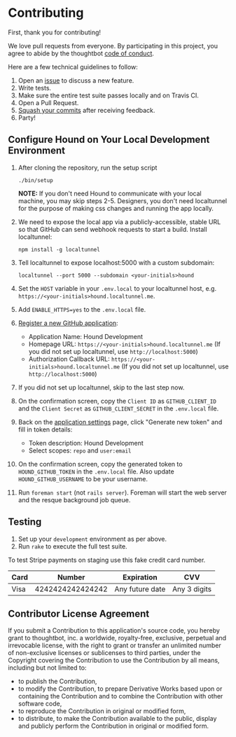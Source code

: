 # Contributing

First, thank you for contributing!

We love pull requests from everyone. By participating in this project, you
agree to abide by the thoughtbot [code of conduct].

[code of conduct]: https://thoughtbot.com/open-source-code-of-conduct

Here are a few technical guidelines to follow:

1. Open an [issue][issues] to discuss a new feature.
1. Write tests.
1. Make sure the entire test suite passes locally and on Travis CI.
1. Open a Pull Request.
1. [Squash your commits][squash] after receiving feedback.
1. Party!

[issues]: https://github.com/thoughtbot/hound/issues
[squash]: https://github.com/thoughtbot/guides/tree/master/protocol/git#write-a-feature

## Configure Hound on Your Local Development Environment

1. After cloning the repository, run the setup script

    `./bin/setup`

    **NOTE:** If you don't need Hound to communicate with your local machine, you may skip steps 2-5.
    Designers, you don't need localtunnel for the purpose of making css changes and running the app locally.

1. We need to expose the local app via a publicly-accessible, stable URL so that GitHub can send webhook requests to start a build. Install localtunnel:

    `npm install -g localtunnel`

1. Tell localtunnel to expose localhost:5000 with a custom subdomain:

    `localtunnel --port 5000 --subdomain <your-initials>hound`

1. Set the `HOST` variable in your `.env.local` to your localtunnel host, e.g.
   `https://<your-initials>hound.localtunnel.me`.

1. Add `ENABLE_HTTPS=yes` to the `.env.local` file.

1. [Register a new GitHub application][new-application]:

    * Application Name: Hound Development
    * Homepage URL: `https://<your-initials>hound.localtunnel.me`
      (If you did not set up localtunnel, use `http://localhost:5000`)
    * Authorization Callback URL: `https://<your-initials>hound.localtunnel.me`
      (If you did not set up localtunnel, use `http://localhost:5000`)

1. If you did not set up localtunnel, skip to the last step now.

1. On the confirmation screen, copy the `Client ID` as `GITHUB_CLIENT_ID` and
   the `Client Secret` as `GITHUB_CLIENT_SECRET` in the `.env.local` file.

1. Back on the [application settings] page, click "Generate new token" and fill
   in token details:

    * Token description: Hound Development
    * Select scopes: `repo` and `user:email`

1. On the confirmation screen, copy the generated token to `HOUND_GITHUB_TOKEN`
   in the `.env.local` file. Also update `HOUND_GITHUB_USERNAME` to be your username.

1. Run `foreman start` (not `rails server`). Foreman will start the web server and
   the resque background job queue.

[new-application]: https://github.com/settings/applications/new
[application settings]: https://github.com/settings/applications

## Testing

1. Set up your `development` environment as per above.
1. Run `rake` to execute the full test suite.

To test Stripe payments on staging use this fake credit card number.

<table>
  <thead>
    <tr>
      <th>Card</th>
      <th>Number</th>
      <th>Expiration</th>
      <th>CVV</th>
    </tr>
  </thead>
  <tbody>
    <tr>
      <td>Visa</td>
      <td>4242424242424242</td>
      <td>Any future date</td>
      <td>Any 3 digits</td>
    </tr>
  </tbody>
</table>

## Contributor License Agreement

If you submit a Contribution to this application's source code, you hereby grant
to thoughtbot, inc. a worldwide, royalty-free, exclusive, perpetual and
irrevocable license, with the right to grant or transfer an unlimited number of
non-exclusive licenses or sublicenses to third parties, under the Copyright
covering the Contribution to use the Contribution by all means, including but
not limited to:

* to publish the Contribution,
* to modify the Contribution, to prepare Derivative Works based upon or
  containing the Contribution and to combine the Contribution with other
  software code,
* to reproduce the Contribution in original or modified form,
* to distribute, to make the Contribution available to the public, display and
  publicly perform the Contribution in original or modified form.
